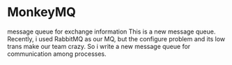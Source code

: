 # MonkeyMQ
message queue for exchange information
This is a new message queue. Recently, i used RabbitMQ as our MQ, but the configure problem and its low trans make our team crazy. So i 
write a new message queue for communication among processes.
